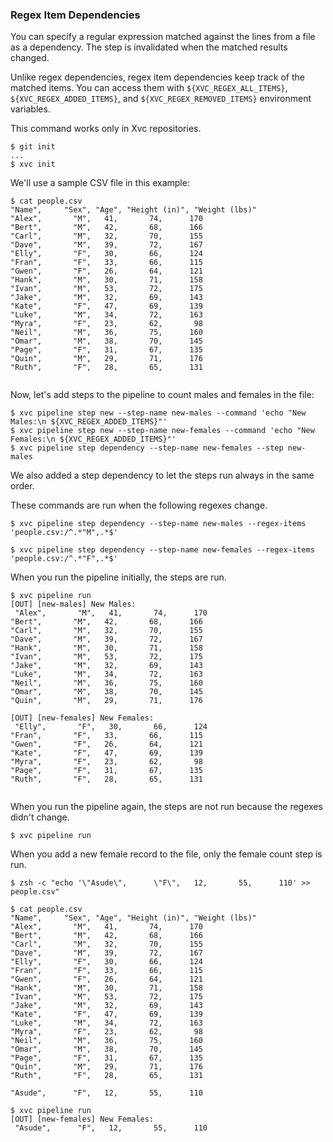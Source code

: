 ### Regex Item Dependencies

You can specify a regular expression matched against the lines from a file as a dependency. The step is invalidated when
the matched results changed.

Unlike regex dependencies, regex item dependencies keep track of the matched items. You can access them with
`${XVC_REGEX_ALL_ITEMS}`, `${XVC_REGEX_ADDED_ITEMS}`, and `${XVC_REGEX_REMOVED_ITEMS}` environment variables.

This command works only in Xvc repositories.

```console
$ git init
...
$ xvc init
```

We'll use a sample CSV file in this example:

```console
$ cat people.csv
"Name",     "Sex", "Age", "Height (in)", "Weight (lbs)"
"Alex",       "M",   41,       74,      170
"Bert",       "M",   42,       68,      166
"Carl",       "M",   32,       70,      155
"Dave",       "M",   39,       72,      167
"Elly",       "F",   30,       66,      124
"Fran",       "F",   33,       66,      115
"Gwen",       "F",   26,       64,      121
"Hank",       "M",   30,       71,      158
"Ivan",       "M",   53,       72,      175
"Jake",       "M",   32,       69,      143
"Kate",       "F",   47,       69,      139
"Luke",       "M",   34,       72,      163
"Myra",       "F",   23,       62,       98
"Neil",       "M",   36,       75,      160
"Omar",       "M",   38,       70,      145
"Page",       "F",   31,       67,      135
"Quin",       "M",   29,       71,      176
"Ruth",       "F",   28,       65,      131


```

Now, let's add steps to the pipeline to count males and females in the file:

```console
$ xvc pipeline step new --step-name new-males --command 'echo "New Males:\n ${XVC_REGEX_ADDED_ITEMS}"'
$ xvc pipeline step new --step-name new-females --command 'echo "New Females:\n ${XVC_REGEX_ADDED_ITEMS}"'
$ xvc pipeline step dependency --step-name new-females --step new-males
```

We also added a step dependency to let the steps run always in the same order.

These commands are run when the following regexes change.

```console
$ xvc pipeline step dependency --step-name new-males --regex-items 'people.csv:/^.*"M",.*$'

$ xvc pipeline step dependency --step-name new-females --regex-items 'people.csv:/^.*"F",.*$'

```

When you run the pipeline initially, the steps are run.

```console
$ xvc pipeline run
[OUT] [new-males] New Males:
 "Alex",       "M",   41,       74,      170
"Bert",       "M",   42,       68,      166
"Carl",       "M",   32,       70,      155
"Dave",       "M",   39,       72,      167
"Hank",       "M",   30,       71,      158
"Ivan",       "M",   53,       72,      175
"Jake",       "M",   32,       69,      143
"Luke",       "M",   34,       72,      163
"Neil",       "M",   36,       75,      160
"Omar",       "M",   38,       70,      145
"Quin",       "M",   29,       71,      176
 
[OUT] [new-females] New Females:
 "Elly",       "F",   30,       66,      124
"Fran",       "F",   33,       66,      115
"Gwen",       "F",   26,       64,      121
"Kate",       "F",   47,       69,      139
"Myra",       "F",   23,       62,       98
"Page",       "F",   31,       67,      135
"Ruth",       "F",   28,       65,      131
 

``````

When you run the pipeline again, the steps are not run because the regexes didn't change.

```console
$ xvc pipeline run

``````

When you add a new female record to the file, only the female count step is run.

```console
$ zsh -c "echo '\"Asude\",      \"F\",   12,       55,      110' >> people.csv"

$ cat people.csv
"Name",     "Sex", "Age", "Height (in)", "Weight (lbs)"
"Alex",       "M",   41,       74,      170
"Bert",       "M",   42,       68,      166
"Carl",       "M",   32,       70,      155
"Dave",       "M",   39,       72,      167
"Elly",       "F",   30,       66,      124
"Fran",       "F",   33,       66,      115
"Gwen",       "F",   26,       64,      121
"Hank",       "M",   30,       71,      158
"Ivan",       "M",   53,       72,      175
"Jake",       "M",   32,       69,      143
"Kate",       "F",   47,       69,      139
"Luke",       "M",   34,       72,      163
"Myra",       "F",   23,       62,       98
"Neil",       "M",   36,       75,      160
"Omar",       "M",   38,       70,      145
"Page",       "F",   31,       67,      135
"Quin",       "M",   29,       71,      176
"Ruth",       "F",   28,       65,      131

"Asude",      "F",   12,       55,      110

$ xvc pipeline run
[OUT] [new-females] New Females:
 "Asude",      "F",   12,       55,      110
 

```
